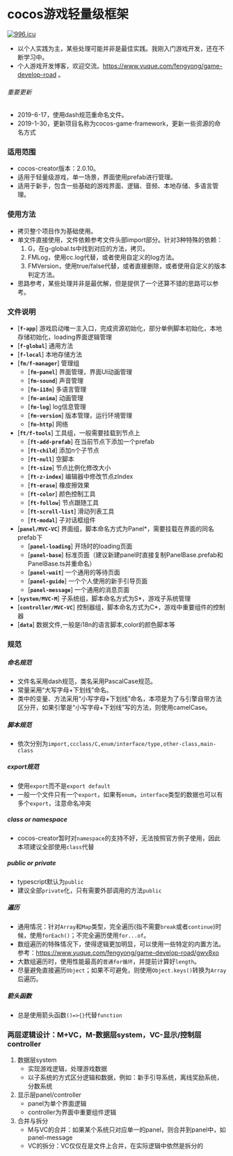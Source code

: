 # cocos游戏轻量级框架
[![996.icu](https://img.shields.io/badge/link-996.icu-red.svg?style=flat-square)](https://996.icu)
* 以个人实践为主，某些处理可能并非是最佳实践。我刚入门游戏开发，还在不断学习中。
* 个人游戏开发博客，欢迎交流。https://www.yuque.com/fengyong/game-develop-road 。

###### 重要更新
* 2019-6-17，使用dash规范重命名文件。
* 2019-1-30，更新项目名称为cocos-game-framework，更新一些资源的命名方式

### 适用范围
* cocos-creator版本：2.0.10。
* 适用于轻量级游戏，单一场景，界面使用prefab进行管理。
* 适用于新手，包含一些基础的游戏界面、逻辑、音频、本地存储、多语言管理。

### 使用方法
* 拷贝整个项目作为基础使用。
* 单文件直接使用，文件依赖参考文件头部import部分。针对3种特殊的依赖：
    1. G，在g-global.ts中找到对应的方法，拷贝。
    2. FMLog，使用cc.log代替，或者使用自定义的log方法。
    3. FMVersion，使用true/false代替，或者直接删除，或者使用自定义的版本判定方法。
* 思路参考，某些处理并非是最优解，但是提供了一个还算不错的思路可以参考。

### 文件说明
- [**`f-app`**] 游戏启动唯一主入口，完成资源初始化，部分单例脚本初始化，本地存储初始化，loading界面逻辑管理
- [**`f-global`**] 通用方法
- [**`f-local`**] 本地存储方法
- [**`fm/f-manager`**] 管理组
    - [**`fm-panel`**] 界面管理，界面UI动画管理
    - [**`fm-sound`**] 声音管理
    - [**`fm-i18n`**] 多语言管理
    - [**`fm-anima`**] 动画管理
    - [**`fm-log`**] log信息管理
    - [**`fm-version`**] 版本管理，运行环境管理
    - [**`fm-http`**] 网络
- [**`ft/f-tools`**] 工具组，一般需要挂载到节点上
    - [**`ft-add-prefab`**] 在当前节点下添加一个prefab
    - [**`ft-child`**] 添加n个子节点
    - [**`ft-null`**] 空脚本
    - [**`ft-size`**] 节点比例化修改大小
    - [**`ft-z-index`**] 编辑器中修改节点zIndex
    - [**`ft-erase`**] 橡皮擦效果
    - [**`ft-color`**] 颜色控制工具
    - [**`ft-follow`**] 节点跟随工具
    - [**`ft-scroll-list`**] 滑动列表工具
    - [**`ft-modal`**] 子对话框组件
- [**`panel/MVC-VC`**] 界面组，脚本命名方式为Panel*，需要挂载在界面的同名prefab下
    - [**`panel-loading`**] 开场时的loading页面
    - [**`panel-base`**] 标准页面（建议新建panel时直接复制PanelBase.prefab和PanelBase.ts并重命名）
    - [**`panel-wait`**] 一个通用的等待页面
    - [**`panel-guide`**] 一个个人使用的新手引导页面
    - [**`panel-message`**] 一个通用的消息页面
- [**`system/MVC-M`**] 子系统组，脚本命名方式为S*，游戏子系统管理
- [**`controller/MVC-VC`**] 控制器组，脚本命名方式为C*，游戏中重要组件的控制器
- [**`data`**] 数据文件,一般是i18n的语言脚本,color的颜色脚本等

### 规范
##### 命名规范
* 文件名采用dash规范，类名采用PascalCase规范。
* 常量采用“大写字母+下划线”命名。
* 类中的变量、方法采用“小写字母+下划线”命名，本项是为了与引擎自带方法区分开，如果引擎是“小写字母+下划线”写的方法，则使用camelCase。
##### 脚本规范
* 依次分别为`import,ccclass/C,enum/interface/type,other-class,main-class`
##### export规范
* 使用`export`而不是`export default`
* 一般一个文件只有一个`export`，如果有`enum`，`interface`类型的数据也可以有多个`export`，注意命名冲突
##### class or namespace
* cocos-creator暂时对`namespace`的支持不好，无法按照官方例子使用，因此本项建议全部使用`class`代替
##### public or private
* typescript默认为`public`
* 建议全部`private`化，只有需要外部调用的方法`public`
##### 遍历
* 通用情况：针对`Array`和`Map`类型，完全遍历(指不需要`break`或者`continue`)时候，使用`forEach()`；不完全遍历使用`for...of`。
* 数组遍历的特殊情况下，使得逻辑更加明显，可以使用一些特定的内置方法。参考：https://www.yuque.com/fengyong/game-develop-road/gwv8xo
* 大数组遍历时，使用性能最高的`普通for循环`，并提前计算好`length`。
* 尽量避免直接遍历`Object`；如果不可避免，则使用`Object.keys()`转换为`Array`后遍历。
##### 箭头函数
* 总是使用箭头函数`()=>{}`代替`function`

### 两层逻辑设计：M+VC，M-数据层system，VC-显示/控制层controller
1. 数据层system
    * 实现游戏逻辑，处理游戏数据
    * 以子系统的方式区分逻辑和数据，例如：新手引导系统，离线奖励系统，分数系统
2. 显示层panel/controller
    * panel为单个界面逻辑
    * controller为界面中重要组件逻辑
3. 合并与拆分
    * M与VC的合并：如果某个系统只对应单一的panel，则合并到panel中，如panel-message
    * VC的拆分：VC仅仅在是文件上合并，在实际逻辑中依然是拆分的